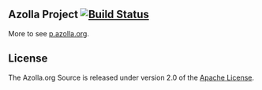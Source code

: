 ## Azolla Project [![Build Status](https://travis-ci.org/Azollas/org.azolla.p.2048.png?branch=mirror)](https://travis-ci.org/Azollas/org.azolla.p.2048) 
More to see [p.azolla.org][].

## License
The Azolla.org Source is released under version 2.0 of the [Apache License][].

[p.azolla.org]: http://p.azolla.org/
[Apache License]: http://www.apache.org/licenses/LICENSE-2.0
